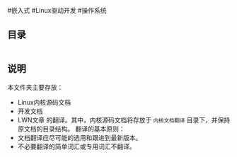 #嵌入式 #Linux驱动开发 #操作系统

## 目录

```toc
```

## 说明

本文件夹主要存放：
- Linux内核源码文档
- 开发文档
- LWN文章
的翻译。其中，内核源码文档将存放于 `内核文档翻译` 目录下，并保持原文档的目录结构。
翻译的基本原则：
- 文档翻译应尽可能的选用和跟进到最新版本。
- 不必要翻译的简单词汇或专用词汇不翻译。
